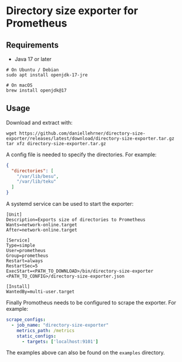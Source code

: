 # Directory size exporter for Prometheus

## Requirements
- Java 17 or later

```
# On Ubuntu / Debian
sudo apt install openjdk-17-jre

# On macOS
brew install openjdk@17
```

## Usage

Download and extract with:
```
wget https://github.com/daniellehrner/directory-size-exporter/releases/latest/download/directory-size-exporter.tar.gz
tar xfz directory-size-exporter.tar.gz
```

A config file is needed to specify the directories. For example:
```json
{
  "directories": [
    "/var/lib/besu",
    "/var/lib/teku"
  ]
}
```

A systemd service can be used to start the exporter:
```
[Unit]
Description=Exports size of directories to Prometheus
Wants=network-online.target
After=network-online.target

[Service]
Type=simple
User=prometheus
Group=prometheus
Restart=always
RestartSec=5
ExecStart=<PATH_TO_DOWNLOAD>/bin/directory-size-exporter <PATH_TO_CONFIG>/directory-size-exporter.json

[Install]
WantedBy=multi-user.target
```

Finally Promotheus needs to be configured to scrape the exporter. For example:
```yaml
scrape_configs:
  - job_name: "directory-size-exporter"
    metrics_path: /metrics
    static_configs:
      - targets: ['localhost:9101']
```

The examples above can also be found on the `examples` directory.